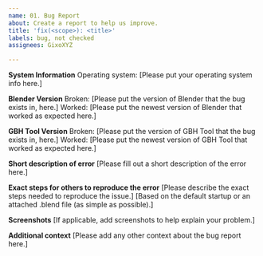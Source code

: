 ```yaml
---
name: 01. Bug Report
about: Create a report to help us improve.
title: 'fix(<scope>): <title>'
labels: bug, not checked
assignees: GixoXYZ

---
```


**System Information**
Operating system: [Please put your operating system info here.]

**Blender Version**
Broken: [Please put the version of Blender that the bug exists in, here.]
Worked: [Please put the newest version of Blender that worked as expected here.]

**GBH Tool Version**
Broken: [Please put the version of GBH Tool that the bug exists in, here.]
Worked: [Please put the newest version of GBH Tool that worked as expected here.]

**Short description of error**
[Please fill out a short description of the error here.]

**Exact steps for others to reproduce the error**
[Please describe the exact steps needed to reproduce the issue.]
[Based on the default startup or an attached .blend file (as simple as possible).]

**Screenshots**
[If applicable, add screenshots to help explain your problem.]

**Additional context**
[Please add any other context about the bug report here.]
